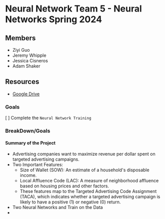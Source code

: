 # Neural Network Team 5 - Neural Networks Spring 2024

## Members
- Ziyi Guo
- Jeremy Whipple
- Jessica Cisneros
- Adam Shaker

## Resources
- [Google Drive](https://docs.google.com/document/d/192plAoD7LcFVFtnl3MZ80Ufv4Z3IQYNonejYrzYmdpo/edit?usp=sharing)

### Goals
[ ] Complete the `Neural Network Training`

### BreakDown/Goals

#### Summary of the Project
- Advertising companies want to maximize revenue per dollar spent on targeted advertising campaigns.
- Two Important Features:
  - Size of Wallet (SOW): An estimate of a household's disposable income.
  - Local Affluence Code (LAC): A measure of neighborhood affluence based on housing prices and other factors.
  - These features map to the Targeted Advertising Code Assignment (TACA), which indicates whether a targeted advertising campaign is likely to have a positive (1) or negative (0) return.
- Two Neural Networks and Train on the Data
- 